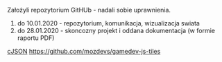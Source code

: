 Założyli repozytorium GitHUb - nadali sobie uprawnienia.

1. do 10.01.2020 - repozytorium, komunikacja, wizualizacja swiata
2. do 28.01.2020 - skoncozny projekt i oddana dokumentacja (w formie raportu PDF)



[cJSON](https://github.com/DaveGamble/cJSON)
https://github.com/mozdevs/gamedev-js-tiles